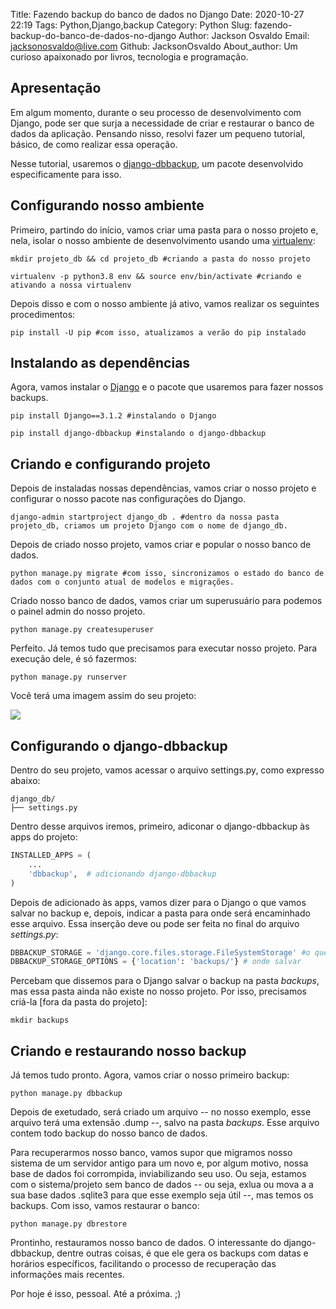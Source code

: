 Title: Fazendo backup do banco de dados no Django
Date: 2020-10-27 22:19
Tags: Python,Django,backup
Category: Python
Slug: fazendo-backup-do-banco-de-dados-no-django
Author: Jackson Osvaldo
Email:  jacksonosvaldo@live.com
Github: JacksonOsvaldo
About_author: Um curioso apaixonado por livros, tecnologia e programação.

## Apresentação

Em algum momento, durante o seu processo de desenvolvimento com Django, pode ser que surja a necessidade de criar e restaurar o banco de dados da aplicação. Pensando nisso, resolvi fazer um pequeno tutorial, básico, de como realizar essa operação.

Nesse tutorial, usaremos o [django-dbbackup](https://github.com/django-dbbackup/django-dbbackup), um pacote desenvolvido especificamente para isso.

## Configurando nosso ambiente

Primeiro, partindo do início, vamos criar uma pasta para o nosso projeto e, nela, isolar o nosso ambiente de desenvolvimento usando uma [virtualenv](https://virtualenv.pypa.io/en/latest/index.html):

```shell
mkdir projeto_db && cd projeto_db #criando a pasta do nosso projeto

virtualenv -p python3.8 env && source env/bin/activate #criando e ativando a nossa virtualenv
```

Depois disso e com o nosso ambiente já ativo, vamos realizar os seguintes procedimentos:

```shell
pip install -U pip #com isso, atualizamos a verão do pip instalado
```

## Instalando as dependências

Agora, vamos instalar o [Django](https://www.djangoproject.com/) e o pacote que usaremos para fazer nossos backups.

```shell
pip install Django==3.1.2 #instalando o Django

pip install django-dbbackup #instalando o django-dbbackup
```

## Criando e configurando projeto

Depois de instaladas nossas dependências, vamos criar o nosso projeto e configurar o nosso pacote nas configurações do Django.

```shell
django-admin startproject django_db . #dentro da nossa pasta projeto_db, criamos um projeto Django com o nome de django_db.
```

Depois de criado nosso projeto, vamos criar e popular o nosso banco de dados.

```shell
python manage.py migrate #com isso, sincronizamos o estado do banco de dados com o conjunto atual de modelos e migrações.
```

Criado nosso banco de dados, vamos criar um superusuário para podemos o painel admin do nosso projeto.

```shell
python manage.py createsuperuser
```

Perfeito. Já temos tudo que precisamos para executar nosso projeto. Para execução dele, é só fazermos:

```shell
python manage.py runserver
```

Você terá uma imagem assim do seu projeto:

![](https://jacksonosvaldo.github.io/img/django_db.png) 

## Configurando o django-dbbackup

Dentro do seu projeto, vamos acessar o arquivo settings.py, como expresso abaixo:

```shell
django_db/
├── settings.py
```

Dentro desse arquivos iremos, primeiro, adiconar o django-dbbackup às apps do projeto:

```python
INSTALLED_APPS = (
    ...
    'dbbackup',  # adicionando django-dbbackup
)
```

Depois de adicionado às apps, vamos dizer para o Django o que vamos salvar no backup e, depois, indicar a pasta para onde será encaminhado esse arquivo. Essa inserção deve ou pode ser feita no final do arquivo _settings.py_:

```python
DBBACKUP_STORAGE = 'django.core.files.storage.FileSystemStorage' #o que salvar
DBBACKUP_STORAGE_OPTIONS = {'location': 'backups/'} # onde salvar
```

Percebam que dissemos para o Django salvar o backup na pasta _backups_, mas essa pasta ainda não existe no nosso projeto. Por isso, precisamos criá-la [fora da pasta do projeto]:

```shell
mkdir backups
```

## Criando e restaurando nosso backup

Já temos tudo pronto. Agora, vamos criar o nosso primeiro backup:

```shell
python manage.py dbbackup
```

Depois de exetudado, será criado um arquivo -- no nosso exemplo, esse arquivo terá uma extensão .dump --, salvo na pasta _backups_. Esse arquivo contem todo backup do nosso banco de dados.

Para recuperarmos nosso banco, vamos supor que migramos nosso sistema de um servidor antigo para um novo e, por algum motivo, nossa base de dados foi corrompida, inviabilizando seu uso. Ou seja, estamos com o sistema/projeto sem banco de dados -- ou seja, exlua ou mova a a sua base dados .sqlite3 para que esse exemplo seja útil --, mas temos os backups. Com isso, vamos restaurar o banco:

```shell
python manage.py dbrestore
```

Prontinho, restauramos nosso banco de dados. O interessante do django-dbbackup, dentre outras coisas, é que ele gera os backups com datas e horários específicos, facilitando o processo de recuperação das informações mais recentes.

Por hoje é isso, pessoal. Até a próxima. ;) 
